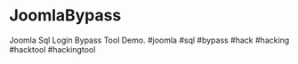 # JoomlaBypass
Joomla Sql Login Bypass Tool Demo.  #joomla #sql #bypass #hack #hacking #hacktool #hackingtool

